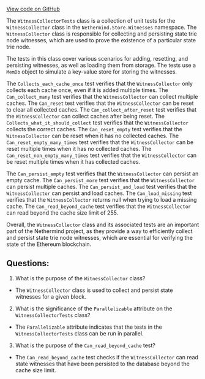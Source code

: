 [View code on GitHub](https://github.com/nethermindeth/nethermind/Nethermind.State.Test/Witnesses/WitnessCollectorTests.cs)

The `WitnessCollectorTests` class is a collection of unit tests for the `WitnessCollector` class in the `Nethermind.Store.Witnesses` namespace. The `WitnessCollector` class is responsible for collecting and persisting state trie node witnesses, which are used to prove the existence of a particular state trie node. 

The tests in this class cover various scenarios for adding, resetting, and persisting witnesses, as well as loading them from storage. The tests use a `MemDb` object to simulate a key-value store for storing the witnesses. 

The `Collects_each_cache_once` test verifies that the `WitnessCollector` only collects each cache once, even if it is added multiple times. The `Can_collect_many` test verifies that the `WitnessCollector` can collect multiple caches. The `Can_reset` test verifies that the `WitnessCollector` can be reset to clear all collected caches. The `Can_collect_after_reset` test verifies that the `WitnessCollector` can collect caches after being reset. The `Collects_what_it_should_collect` test verifies that the `WitnessCollector` collects the correct caches. The `Can_reset_empty` test verifies that the `WitnessCollector` can be reset when it has no collected caches. The `Can_reset_empty_many_times` test verifies that the `WitnessCollector` can be reset multiple times when it has no collected caches. The `Can_reset_non_empty_many_times` test verifies that the `WitnessCollector` can be reset multiple times when it has collected caches. 

The `Can_persist_empty` test verifies that the `WitnessCollector` can persist an empty cache. The `Can_persist_more` test verifies that the `WitnessCollector` can persist multiple caches. The `Can_persist_and_load` test verifies that the `WitnessCollector` can persist and load caches. The `Can_load_missing` test verifies that the `WitnessCollector` returns null when trying to load a missing cache. The `Can_read_beyond_cache` test verifies that the `WitnessCollector` can read beyond the cache size limit of 255. 

Overall, the `WitnessCollector` class and its associated tests are an important part of the Nethermind project, as they provide a way to efficiently collect and persist state trie node witnesses, which are essential for verifying the state of the Ethereum blockchain.
## Questions: 
 1. What is the purpose of the `WitnessCollector` class?
- The `WitnessCollector` class is used to collect and persist state witnesses for a given block.

2. What is the significance of the `Parallelizable` attribute on the `WitnessCollectorTests` class?
- The `Parallelizable` attribute indicates that the tests in the `WitnessCollectorTests` class can be run in parallel.

3. What is the purpose of the `Can_read_beyond_cache` test?
- The `Can_read_beyond_cache` test checks if the `WitnessCollector` can read state witnesses that have been persisted to the database beyond the cache size limit.